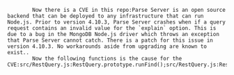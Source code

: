 
            Now there is a CVE in this repo:Parse Server is an open source backend that can be deployed to any infrastructure that can run Node.js. Prior to version 4.10.3, Parse Server crashes when if a query request contains an invalid value for the `explain` option. This is due to a bug in the MongoDB Node.js driver which throws an exception that Parse Server cannot catch. There is a patch for this issue in version 4.10.3. No workarounds aside from upgrading are known to exist..
            Now the following functions is the cause for the CVE:src/RestQuery.js:RestQuery.prototype.runFind();src/RestQuery.js:RestQuery.prototype.runFind();src/Adapters/Storage/Mongo/MongoStorageAdapter.js:validateExplainValue();
            
